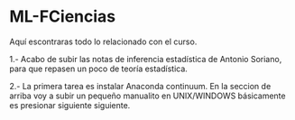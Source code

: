 # ML-FCiencias
Aquí escontraras todo lo relacionado con el curso.

1.- Acabo de subir las notas de inferencia estadística de Antonio Soriano, para que repasen un poco de teoría estadística.

2.- La primera tarea es instalar Anaconda continuum. En la seccion de arriba voy a subir un pequeño manualito en UNIX/WINDOWS 
básicamente es presionar siguiente siguiente.
